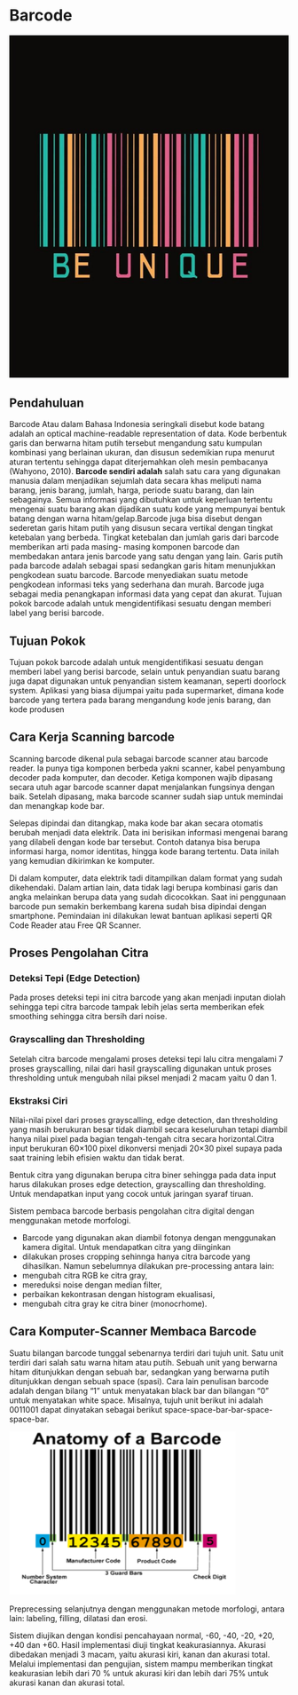 # Barcode

![gambar barcode](/barcode.jpeg)
## Pendahuluan
Barcode Atau dalam Bahasa Indonesia seringkali disebut kode batang adalah an optical machine-readable representation of data. Kode berbentuk garis dan berwarna hitam putih tersebut mengandung satu kumpulan kombinasi yang berlainan ukuran, dan disusun sedemikian rupa menurut aturan tertentu sehingga dapat diterjemahkan oleh mesin pembacanya (Wahyono, 2010). **Barcode sendiri adalah** salah satu cara yang digunakan manusia dalam menjadikan sejumlah data secara khas meliputi nama barang, jenis barang, jumlah, harga, periode suatu barang, dan lain sebagainya. Semua informasi yang dibutuhkan untuk keperluan tertentu mengenai suatu barang akan dijadikan suatu kode yang mempunyai bentuk batang dengan warna hitam/gelap.Barcode juga bisa disebut dengan sederetan garis hitam putih yang disusun secara vertikal dengan tingkat ketebalan yang berbeda. Tingkat ketebalan dan jumlah garis dari barcode memberikan arti pada masing- masing komponen barcode dan membedakan antara jenis barcode yang satu dengan yang lain. Garis putih pada barcode adalah sebagai spasi sedangkan garis hitam menunjukkan pengkodean suatu barcode. Barcode menyediakan suatu metode pengkodean informasi teks yang sederhana dan murah. Barcode juga sebagai media penangkapan informasi data yang cepat dan akurat. Tujuan pokok barcode adalah untuk mengidentifikasi sesuatu dengan memberi label yang berisi barcode.

## Tujuan Pokok
Tujuan pokok barcode adalah untuk mengidentifikasi sesuatu dengan memberi label yang berisi barcode, selain untuk penyandian suatu barang juga dapat digunakan untuk penyandian sistem keamanan, seperti doorlock system. Aplikasi yang biasa dijumpai yaitu pada supermarket, dimana kode barcode yang tertera pada barang mengandung kode jenis barang, dan kode produsen

## Cara Kerja Scanning barcode
Scanning barcode dikenal pula sebagai barcode scanner atau barcode reader. Ia punya tiga komponen berbeda yakni scanner, kabel penyambung decoder pada komputer, dan decoder. Ketiga komponen wajib dipasang secara utuh agar barcode scanner dapat menjalankan fungsinya dengan baik. Setelah dipasang, maka barcode scanner sudah siap untuk memindai dan menangkap kode bar.

Selepas dipindai dan ditangkap, maka kode bar akan secara otomatis berubah menjadi data elektrik. Data ini berisikan informasi mengenai barang yang dilabeli dengan kode bar tersebut. Contoh datanya bisa berupa informasi harga, nomor identitas, hingga kode barang tertentu. Data inilah yang kemudian dikirimkan ke komputer.

Di dalam komputer, data elektrik tadi ditampilkan dalam format yang sudah dikehendaki. Dalam artian lain, data tidak lagi berupa kombinasi garis dan angka melainkan berupa data yang sudah dicocokkan. Saat ini penggunaan barcode pun semakin berkembang karena sudah bisa dipindai dengan smartphone. Pemindaian ini dilakukan lewat bantuan aplikasi seperti QR Code Reader atau Free QR Scanner. 

## Proses Pengolahan Citra
### Deteksi Tepi (Edge Detection)
Pada proses deteksi tepi ini citra barcode yang akan menjadi inputan diolah sehingga tepi citra barcode tampak lebih jelas serta memberikan efek smoothing sehingga citra bersih dari noise.

### Grayscalling dan Thresholding
Setelah citra barcode mengalami proses deteksi tepi lalu citra mengalami 7 proses grayscalling, nilai dari hasil grayscalling digunakan untuk proses thresholding untuk mengubah nilai piksel menjadi 2 macam yaitu 0 dan 1.

### Ekstraksi Ciri
Nilai-nilai pixel dari proses grayscalling, edge detection, dan thresholding yang masih berukuran besar tidak diambil secara keseluruhan tetapi diambil hanya nilai pixel pada bagian tengah-tengah citra secara horizontal.Citra input berukuran 60×100 pixel dikonversi menjadi 20×30 pixel supaya pada saat training lebih efisien waktu dan tidak berat.


Bentuk citra yang digunakan berupa citra biner sehingga pada data input harus dilakukan proses edge detection, grayscalling dan thresholding. Untuk mendapatkan input yang cocok untuk jaringan syaraf tiruan.

Sistem pembaca barcode berbasis pengolahan citra digital dengan menggunakan metode morfologi. 
- Barcode yang digunakan akan diambil fotonya dengan menggunakan kamera digital. Untuk mendapatkan citra yang diinginkan 
- dilakukan proses cropping sehinnga hanya citra barcode yang dihasilkan. 
Namun sebelumnya dilakukan pre-processing antara lain: 
- mengubah citra RGB ke citra gray, 
- mereduksi noise dengan median filter, 
- perbaikan kekontrasan dengan histogram ekualisasi, 
- mengubah citra gray ke citra biner (monocrhome). 

## Cara Komputer-Scanner Membaca Barcode
Suatu bilangan barcode tunggal sebenarnya terdiri dari tujuh unit. Satu unit terdiri dari salah satu warna hitam atau putih. Sebuah unit yang berwarna hitam ditunjukkan dengan sebuah bar, sedangkan yang berwarna putih ditunjukkan dengan sebuah space (spasi). Cara lain penulisan barcode adalah dengan bilang “1” untuk menyatakan black bar dan bilangan “0” untuk menyatakan white space. Misalnya, tujuh unit berikut ini adalah 0011001 dapat dinyatakan sebagai berikut space-space-bar-bar-space-space-bar.

![gambar barcode](/anatomibarcode.jpeg)

Preprecessing selanjutnya dengan menggunakan metode morfologi, antara lain: labeling, filling, dilatasi dan erosi.

Sistem diujikan dengan kondisi pencahayaan normal, -60, -40, -20, +20, +40 dan +60. Hasil implementasi diuji tingkat keakurasiannya. Akurasi dibedakan menjadi 3 macam, yaitu akurasi kiri, kanan dan akurasi total. Melalui implementasi dan pengujian, sistem mampu memberikan tingkat keakurasian lebih dari 70 % untuk akurasi kiri dan lebih dari 75% untuk akurasi kanan dan akurasi total.
